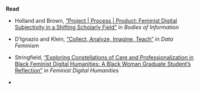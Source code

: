 **Read**

- Holland and Brown, [“Project | Process | Product: Feminist Digital Subjectivity in a Shifting Scholarly Field”](https://dhdebates.gc.cuny.edu/read/untitled-4e08b137-aec5-49a4-83c0-38258425f145/section/659243b3-23ce-47b4-90ce-611a32f719e6#ch22) in *Bodies of Information*

- D’Ignazio and Klein, [“Collect, Analyze, Imagine, Teach”](https://data-feminism.mitpress.mit.edu/pub/ei7cogfn/release/2) in *Data Feminism* 

- Stringfield, [“Exploring Constellations of Care and Professionalization in Black Feminist Digital Humanities: A Black Woman Graduate Student’s Reflection”](https://www.bibliopen.org/biblioviewer/index.html?epub=feminist-digital-humanities%2F4b06ef527313b6fe4f48b9090a9c11e7&goto=epubcfi(/6/36!/4/2/2/2%5Bpage143%5D)) in *Feminist Digital Humanities*

- 
